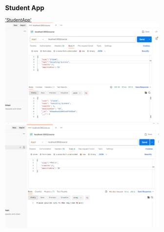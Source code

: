 ## Student App

['StudentApp'](./Codes/studentapp.zip)
![1.png](./Outputs/1.png)
![2.png](./Outputs/2.png)
